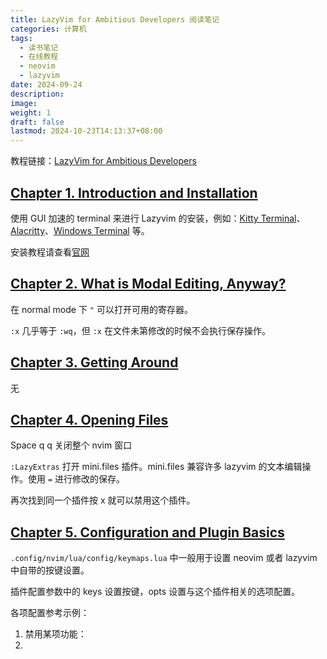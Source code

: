 ```yaml
---
title: LazyVim for Ambitious Developers 阅读笔记
categories: 计算机
tags:
  - 读书笔记
  - 在线教程
  - neovim
  - lazyvim
date: 2024-09-24
description: 
image: 
weight: 1
draft: false
lastmod: 2024-10-23T14:13:37+08:00
---
```

教程链接：[LazyVim for Ambitious Developers](https://lazyvim-ambitious-devs.phillips.codes/)

## [Chapter 1. Introduction and Installation](https://lazyvim-ambitious-devs.phillips.codes/course/chapter-1/#_introduction_and_installation)

使用 GUI 加速的 terminal 来进行 Lazyvim 的安装，例如：[Kitty Terminal](https://sw.kovidgoyal.net/kitty/)、[Alacritty](https://alacritty.org/)、[Windows Terminal](https://github.com/microsoft/terminal?tab=readme-ov-file) 等。

安装教程请查看[官网](https://www.lazyvim.org/installation)

## [Chapter 2. What is Modal Editing, Anyway?](https://lazyvim-ambitious-devs.phillips.codes/course/chapter-2/#_what_is_modal_editing_anyway)

在 normal mode 下 `"` 可以打开可用的寄存器。

`:x` 几乎等于 `:wq`，但 `:x` 在文件未第修改的时候不会执行保存操作。

## [Chapter 3. Getting Around](https://lazyvim-ambitious-devs.phillips.codes/course/chapter-3/#_getting_around)

无

## [Chapter 4. Opening Files](https://lazyvim-ambitious-devs.phillips.codes/course/chapter-4/#_opening_files)

Space q q 关闭整个 nvim 窗口

`:LazyExtras` 打开 mini.files 插件。mini.files 兼容许多 lazyvim 的文本编辑操作。使用 `=` 进行修改的保存。

再次找到同一个插件按 x 就可以禁用这个插件。

## [Chapter 5. Configuration and Plugin Basics](https://lazyvim-ambitious-devs.phillips.codes/course/chapter-5/#_configuration_and_plugin_basics)

`.config/nvim/lua/config/keymaps.lua` 中一般用于设置 neovim 或者 lazyvim 中自带的按键设置。

插件配置参数中的 keys 设置按键，opts 设置与这个插件相关的选项配置。

各项配置参考示例：
1. 禁用某项功能：
2. 



